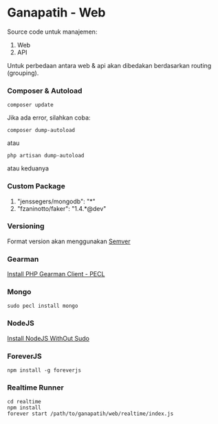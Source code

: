 Ganapatih - Web
===============

Source code untuk manajemen:

1. Web
2. API

Untuk perbedaan antara web & api akan dibedakan berdasarkan routing (grouping).

### Composer & Autoload

```
composer update
```

Jika ada error, silahkan coba:

```
composer dump-autoload
```

atau

```
php artisan dump-autoload
```

atau keduanya

### Custom Package

1.  "jenssegers/mongodb": "*"
2.  "fzaninotto/faker": "1.4.*@dev"

### Versioning

Format version akan menggunakan [Semver](http://semver.org)

### Gearman

[Install PHP Gearman Client - PECL](http://gearman.org/getting-started/)

### Mongo

```
sudo pecl install mongo
```

### NodeJS

[Install NodeJS WithOut Sudo](https://gist.github.com/isaacs/579814#file-only-git-all-the-way-sh)

### ForeverJS

```
npm install -g foreverjs
```

### Realtime Runner

```
cd realtime
npm install
forever start /path/to/ganapatih/web/realtime/index.js
```